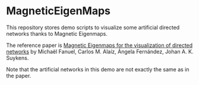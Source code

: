 # MagneticEigenMaps

This repository stores demo scripts to visualize some artificial directed networks thanks to Magnetic Eigenmaps.


The reference paper is
[Magnetic Eigenmaps for the visualization of directed networks](https://www.sciencedirect.com/science/article/pii/S1063520317300052) by Michaël Fanuel, Carlos M. Alaíz, Ángela Fernández, Johan A. K. Suykens.

Note that the artificial networks in this demo are not exactly the same as in the paper.


